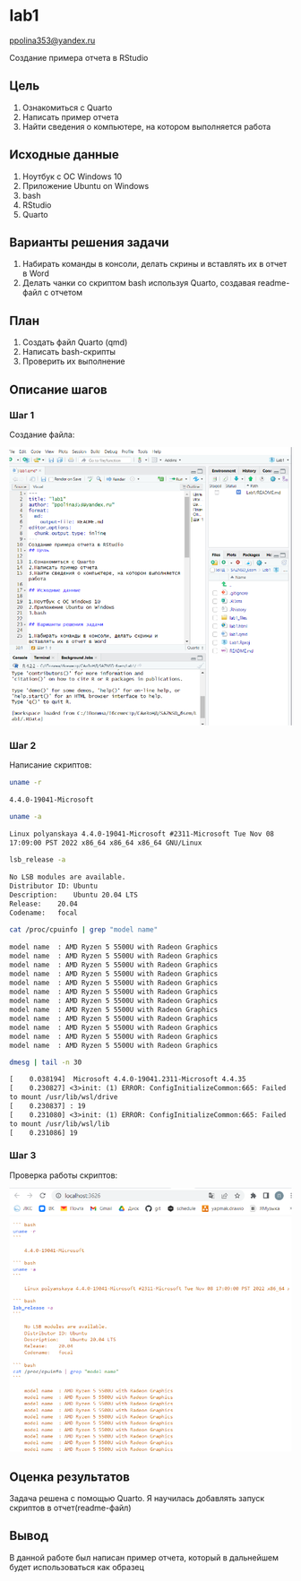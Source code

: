 lab1
================
ppolina353@yandex.ru

Создание примера отчета в RStudio

## Цель

1.  Ознакомиться с Quarto
2.  Написать пример отчета
3.  Найти сведения о компьютере, на котором выполняется работа

## Исходные данные

1.  Ноутбук с ОС Windows 10
2.  Приложение Ubuntu on Windows
3.  bash
4.  RStudio
5.  Quarto

## Варианты решения задачи

1.  Набирать команды в консоли, делать скрины и вставлять их в отчет в
    Word
2.  Делать чанки со скриптом bash используя Quarto, создавая readme-файл
    с отчетом

## План

1.  Создать файл Quarto (qmd)
2.  Написать bash-скрипты
3.  Проверить их выполнение

## Описание шагов

### Шаг 1

Создание файла:

![alt text](./1.png)

### Шаг 2

Написание скриптов:

``` bash
uname -r
```

    4.4.0-19041-Microsoft

``` bash
uname -a
```

    Linux polyanskaya 4.4.0-19041-Microsoft #2311-Microsoft Tue Nov 08 17:09:00 PST 2022 x86_64 x86_64 x86_64 GNU/Linux

``` bash
lsb_release -a
```

    No LSB modules are available.
    Distributor ID: Ubuntu
    Description:    Ubuntu 20.04 LTS
    Release:    20.04
    Codename:   focal

``` bash
cat /proc/cpuinfo | grep "model name"
```

    model name  : AMD Ryzen 5 5500U with Radeon Graphics         
    model name  : AMD Ryzen 5 5500U with Radeon Graphics         
    model name  : AMD Ryzen 5 5500U with Radeon Graphics         
    model name  : AMD Ryzen 5 5500U with Radeon Graphics         
    model name  : AMD Ryzen 5 5500U with Radeon Graphics         
    model name  : AMD Ryzen 5 5500U with Radeon Graphics         
    model name  : AMD Ryzen 5 5500U with Radeon Graphics         
    model name  : AMD Ryzen 5 5500U with Radeon Graphics         
    model name  : AMD Ryzen 5 5500U with Radeon Graphics         
    model name  : AMD Ryzen 5 5500U with Radeon Graphics         
    model name  : AMD Ryzen 5 5500U with Radeon Graphics         
    model name  : AMD Ryzen 5 5500U with Radeon Graphics         

``` bash
dmesg | tail -n 30
```

    [    0.038194]  Microsoft 4.4.0-19041.2311-Microsoft 4.4.35
    [    0.230827] <3>init: (1) ERROR: ConfigInitializeCommon:665: Failed to mount /usr/lib/wsl/drive
    [    0.230837] : 19
    [    0.231080] <3>init: (1) ERROR: ConfigInitializeCommon:665: Failed to mount /usr/lib/wsl/lib
    [    0.231086] 19

### Шаг 3

Проверка работы скриптов:

![alt text](./3.png)

## Оценка результатов

Задача решена с помощью Quarto. Я научилась добавлять запуск скриптов в
отчет(readme-файл)

## Вывод

В данной работе был написан пример отчета, который в дальнейшем будет
использоваться как образец
